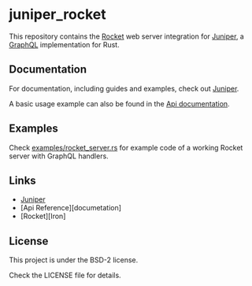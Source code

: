 # juniper_rocket

This repository contains the [Rocket][Rocket] web server integration for 
[Juniper][Juniper], a [GraphQL][GraphQL] implementation for Rust.

## Documentation

For documentation, including guides and examples, check out [Juniper][Juniper].

A basic usage example can also be found in the [Api documentation][documentation].

## Examples

Check [examples/rocket_server.rs][example] for example code of a working Rocket 
server with GraphQL handlers.

## Links

* [Juniper][Juniper]
* [Api Reference][documetation]
* [Rocket][Iron]

## License

This project is under the BSD-2 license.

Check the LICENSE file for details.

[Rocket]: https://rocket.rs
[Juniper]: https://github.com/graphql-rust/juniper
[GraphQL]: http://graphql.org
[documentation]: https://docs.rs/juniper_rocket
[example]: https://github.com/graphql-rust/juniper/blob/master/juniper_rocket/examples/rocket_server.rs



